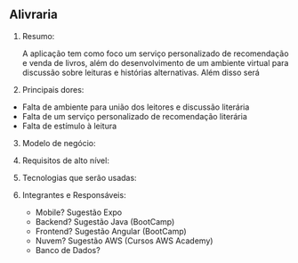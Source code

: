 ## **Alivraria**

1. Resumo:
   
   A aplicação tem como foco um serviço personalizado de recomendação e venda de livros, além do desenvolvimento de um ambiente virtual para discussão sobre leituras e histórias alternativas. Além disso será

2. Principais dores:
  - Falta de ambiente para união dos leitores e discussão literária
  - Falta de um serviço personalizado de recomendação literária
  - Falta de estímulo à leitura
   
3. Modelo de negócio:
   
4. Requisitos de alto nível:
5. Tecnologias que serão usadas:
6. Integrantes e Responsáveis:
   
     - Mobile? Sugestão Expo
     - Backend? Sugestão Java (BootCamp)
    - Frontend? Sugestão Angular (BootCamp)
    - Nuvem? Sugestão AWS (Cursos AWS Academy)
    - Banco de Dados?
